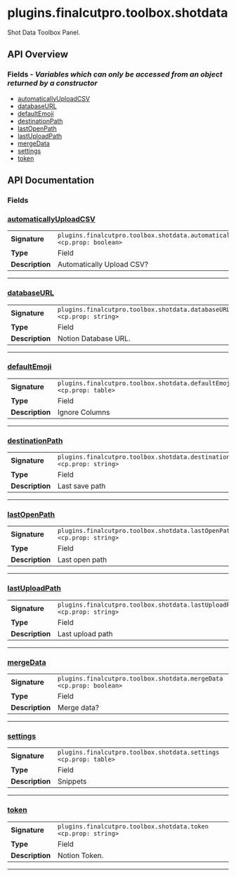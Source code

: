 # plugins.finalcutpro.toolbox.shotdata

Shot Data Toolbox Panel.

## API Overview
### **Fields** - _Variables which can only be accessed from an object returned by a constructor_
 * [automaticallyUploadCSV](#automaticallyuploadcsv)
 * [databaseURL](#databaseurl)
 * [defaultEmoji](#defaultemoji)
 * [destinationPath](#destinationpath)
 * [lastOpenPath](#lastopenpath)
 * [lastUploadPath](#lastuploadpath)
 * [mergeData](#mergedata)
 * [settings](#settings)
 * [token](#token)


## API Documentation

### Fields


### [automaticallyUploadCSV](#automaticallyuploadcsv)

|                                             |                                                                                     |
| --------------------------------------------|-------------------------------------------------------------------------------------|
| **Signature**                               | `plugins.finalcutpro.toolbox.shotdata.automaticallyUploadCSV <cp.prop: boolean>`                                                                    |
| **Type**                                    | Field                                                                     |
| **Description**                             | Automatically Upload CSV?                                                                     |

---

### [databaseURL](#databaseurl)

|                                             |                                                                                     |
| --------------------------------------------|-------------------------------------------------------------------------------------|
| **Signature**                               | `plugins.finalcutpro.toolbox.shotdata.databaseURL <cp.prop: string>`                                                                    |
| **Type**                                    | Field                                                                     |
| **Description**                             | Notion Database URL.                                                                     |

---

### [defaultEmoji](#defaultemoji)

|                                             |                                                                                     |
| --------------------------------------------|-------------------------------------------------------------------------------------|
| **Signature**                               | `plugins.finalcutpro.toolbox.shotdata.defaultEmoji <cp.prop: table>`                                                                    |
| **Type**                                    | Field                                                                     |
| **Description**                             | Ignore Columns                                                                     |

---

### [destinationPath](#destinationpath)

|                                             |                                                                                     |
| --------------------------------------------|-------------------------------------------------------------------------------------|
| **Signature**                               | `plugins.finalcutpro.toolbox.shotdata.destinationPath <cp.prop: string>`                                                                    |
| **Type**                                    | Field                                                                     |
| **Description**                             | Last save path                                                                     |

---

### [lastOpenPath](#lastopenpath)

|                                             |                                                                                     |
| --------------------------------------------|-------------------------------------------------------------------------------------|
| **Signature**                               | `plugins.finalcutpro.toolbox.shotdata.lastOpenPath <cp.prop: string>`                                                                    |
| **Type**                                    | Field                                                                     |
| **Description**                             | Last open path                                                                     |

---

### [lastUploadPath](#lastuploadpath)

|                                             |                                                                                     |
| --------------------------------------------|-------------------------------------------------------------------------------------|
| **Signature**                               | `plugins.finalcutpro.toolbox.shotdata.lastUploadPath <cp.prop: string>`                                                                    |
| **Type**                                    | Field                                                                     |
| **Description**                             | Last upload path                                                                     |

---

### [mergeData](#mergedata)

|                                             |                                                                                     |
| --------------------------------------------|-------------------------------------------------------------------------------------|
| **Signature**                               | `plugins.finalcutpro.toolbox.shotdata.mergeData <cp.prop: boolean>`                                                                    |
| **Type**                                    | Field                                                                     |
| **Description**                             | Merge data?                                                                     |

---

### [settings](#settings)

|                                             |                                                                                     |
| --------------------------------------------|-------------------------------------------------------------------------------------|
| **Signature**                               | `plugins.finalcutpro.toolbox.shotdata.settings <cp.prop: table>`                                                                    |
| **Type**                                    | Field                                                                     |
| **Description**                             | Snippets                                                                     |

---

### [token](#token)

|                                             |                                                                                     |
| --------------------------------------------|-------------------------------------------------------------------------------------|
| **Signature**                               | `plugins.finalcutpro.toolbox.shotdata.token <cp.prop: string>`                                                                    |
| **Type**                                    | Field                                                                     |
| **Description**                             | Notion Token.                                                                     |

---
